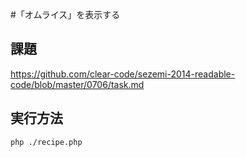 #「オムライス」を表示する

## 課題

https://github.com/clear-code/sezemi-2014-readable-code/blob/master/0706/task.md


## 実行方法

```
php ./recipe.php
```
